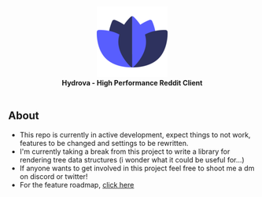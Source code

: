 <div align="center">
  <a href="https://chazzox.github.io/Hydrova/#/">
    <img alt="Hydrova" src="https://raw.githubusercontent.com/chazzox/Hydrova/v3/static/icon-144x144.png" height="144px" />
  </a>
</div>
<div align="center">
  <strong>Hydrova - High Performance Reddit Client</strong>
</div>
<br />

## About

-   This repo is currently in active development, expect things to not work, features to be changed and settings to be rewritten.
-   I'm currently taking a break from this project to write a library for rendering tree data structures (i wonder what it could be useful for...)
-   If anyone wants to get involved in this project feel free to shoot me a dm on discord or twitter!
-   For the feature roadmap, [click here](https://trello.com/b/iyn74cJK/hydrova)
